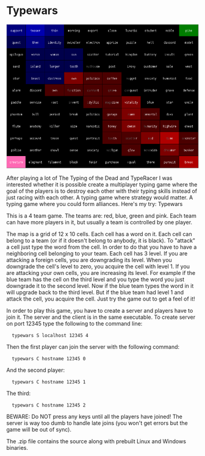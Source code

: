 # Typewars

![screenshot](screenshot.png)

After playing a lot of The Typing of the Dead and TypeRacer I was interested
whether it is possible create a multiplayer typing game where the goal of the
players is to destroy each other with their typing skills instead of just racing
with each other. A typing game where strategy would matter. A typing game where
you could form alliances. Here's my try: Typewars

This is a 4 team game. The teams are: red, blue, green and pink. Each team can
have more players in it, but usually a team is controlled by one player.

The map is a grid of 12 x 10 cells. Each cell has a word on it. Each cell can
belong to a team (or if it doesn't belong to anybody, it is black). To "attack"
a cell just type the word from the cell. In order to do that you have to have a
neighboring cell belonging to your team. Each cell has 3 level. If you are
attacking a foreign cells, you are downgrading its level. When you downgrade the
cell's level to zero, you acquire the cell with level 1. If you are attacking
your own cells, you are increasing its level. For example if the blue team has
the cell on the third level and you type the word you just downgrade it to the
second level. Now if the blue team types the word in it will upgrade back to the
third level. But if the blue team had level 1 and attack the cell, you acquire
the cell. Just try the game out to get a feel of it!

In order to play this game, you have to create a server and players have to join
it. The server and the client is in the same executable. To create server on
port 12345 type the following to the command line:

```
  typewars S localhost 12345 4
```

Then the first player can join the server with the following command:

```
  typewars C hostname 12345 0
```

And the second player:

```
  typewars C hostname 12345 1
```

The third:

```
  typewars C hostname 12345 2
```

BEWARE: Do NOT press any keys until all the players have joined! The server is
way too dumb to handle late joins (you won't get errors but the game will be out
of sync).

The .zip file contains the source along with prebuilt Linux and Windows
binaries.
